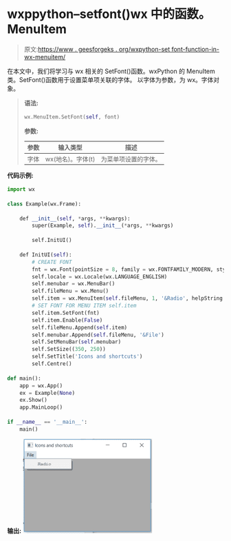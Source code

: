 # wxppython–setfont()wx 中的函数。MenuItem

> 原文:[https://www . geesforgeks . org/wxpython-set font-function-in-wx-menuitem/](https://www.geeksforgeeks.org/wxpython-setfont-function-in-wx-menuitem/)

在本文中，我们将学习与 wx 相关的 SetFont()函数。wxPython 的 MenuItem 类。SetFont()函数用于设置菜单项关联的字体。
以字体为参数，为 wx。字体对象。

> **语法:**
> 
> ```py
> wx.MenuItem.SetFont(self, font)
> 
> ```
> 
> **参数:**
> 
> | 参数 | 输入类型 | 描述 |
> | --- | --- | --- |
> | 字体 | wx(地名)。字体(t) | 为菜单项设置的字体。 |

**代码示例:**

```py
import wx

class Example(wx.Frame):

    def __init__(self, *args, **kwargs):
        super(Example, self).__init__(*args, **kwargs)

        self.InitUI()

    def InitUI(self):
        # CREATE FONT 
        fnt = wx.Font(pointSize = 8, family = wx.FONTFAMILY_MODERN, style = wx.FONTSTYLE_ITALIC, weight = wx.FONTWEIGHT_BOLD)
        self.locale = wx.Locale(wx.LANGUAGE_ENGLISH)
        self.menubar = wx.MenuBar()
        self.fileMenu = wx.Menu()
        self.item = wx.MenuItem(self.fileMenu, 1, '&Radio', helpString ="Check Help", kind = wx.ITEM_CHECK)
        # SET FONT FOR MENU ITEM self.item
        self.item.SetFont(fnt)
        self.item.Enable(False)
        self.fileMenu.Append(self.item)
        self.menubar.Append(self.fileMenu, '&File')
        self.SetMenuBar(self.menubar)
        self.SetSize((350, 250))
        self.SetTitle('Icons and shortcuts')
        self.Centre()

def main():
    app = wx.App()
    ex = Example(None)
    ex.Show()
    app.MainLoop()

if __name__ == '__main__':
    main()
```

**输出:**
![](img/4d45d68858638d7eaac46dfb8ab6d0cc.png)